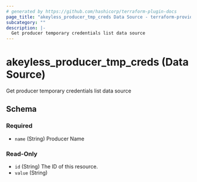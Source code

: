 ```yaml
---
# generated by https://github.com/hashicorp/terraform-plugin-docs
page_title: "akeyless_producer_tmp_creds Data Source - terraform-provider-akeyless"
subcategory: ""
description: |-
  Get producer temporary credentials list data source
---
```


# akeyless_producer_tmp_creds (Data Source)

Get producer temporary credentials list data source



<!-- schema generated by tfplugindocs -->
## Schema

### Required

- `name` (String) Producer Name

### Read-Only

- `id` (String) The ID of this resource.
- `value` (String)



